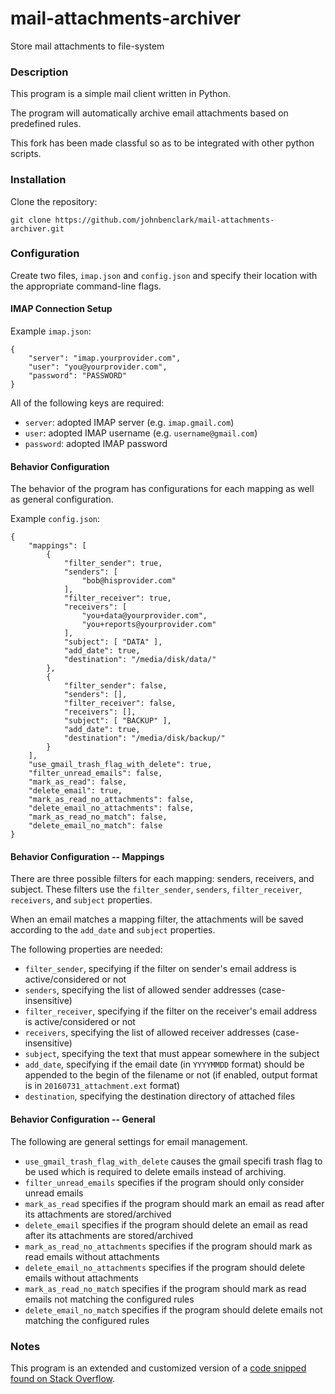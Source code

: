 # mail-attachments-archiver
Store mail attachments to file-system

### Description ###

This program is a simple mail client written in Python.

The program will automatically archive email attachments based on predefined rules.

This fork has been made classful so as to be integrated with other python scripts.

### Installation ###

Clone the repository:

```
git clone https://github.com/johnbenclark/mail-attachments-archiver.git
```

### Configuration ###

Create two files, `imap.json` and `config.json` and specify their location with the appropriate command-line flags.

#### IMAP Connection Setup ####

Example `imap.json`:
```
{
    "server": "imap.yourprovider.com",
    "user": "you@yourprovider.com",
    "password": "PASSWORD"
}
```

All of the following keys are required:
* `server`: adopted IMAP server (e.g. `imap.gmail.com`)
* `user`: adopted IMAP username (e.g. `username@gmail.com`)
* `password`: adopted IMAP password 

#### Behavior Configuration ####

The behavior of the program has configurations for each mapping as well as general configuration.

Example `config.json`:
```
{
    "mappings": [
        {
            "filter_sender": true,
            "senders": [
                "bob@hisprovider.com"
            ],
            "filter_receiver": true,
            "receivers": [ 
                "you+data@yourprovider.com",
                "you+reports@yourprovider.com"
            ],
            "subject": [ "DATA" ],
            "add_date": true,
            "destination": "/media/disk/data/"
        },
        {
            "filter_sender": false,
            "senders": [],
            "filter_receiver": false,
            "receivers": [],
            "subject": [ "BACKUP" ],
            "add_date": true,
            "destination": "/media/disk/backup/"
        }
    ],
    "use_gmail_trash_flag_with_delete": true,
    "filter_unread_emails": false,
    "mark_as_read": false,
    "delete_email": true,
    "mark_as_read_no_attachments": false,
    "delete_email_no_attachments": false,
    "mark_as_read_no_match": false,
    "delete_email_no_match": false
}
```

#### Behavior Configuration -- Mappings ####

There are three possible filters for each mapping: senders, receivers, and subject. These filters use the `filter_sender`, `senders`, `filter_receiver`, `receivers`, and `subject` properties.

When an email matches a mapping filter, the attachments will be saved according to the `add_date` and `subject` properties.

The following properties are needed:
 * `filter_sender`, specifying if the filter on sender's email address is active/considered or not
 * `senders`, specifying the list of allowed sender addresses (case-insensitive)
 * `filter_receiver`, specifying if the filter on the receiver's email address is active/considered or not
 * `receivers`, specifying the list of allowed receiver addresses (case-insensitive)
 * `subject`, specifying the text that must appear somewhere in the subject
 * `add_date`, specifying if the email date (in `YYYYMMDD` format) should be appended to the begin of the filename or not (if enabled, output format is in `20160731_attachment.ext` format)
 * `destination`, specifying the destination directory of attached files

#### Behavior Configuration -- General ####

The following are general settings for email management.

 * `use_gmail_trash_flag_with_delete` causes the gmail specifi trash flag to be used which is required to delete emails instead of archiving.
 * `filter_unread_emails` specifies if the program should only consider unread emails
 * `mark_as_read` specifies if the program should mark an email as read after its attachments are stored/archived
 * `delete_email` specifies if the program should delete an email as read after its attachments are stored/archived
 * `mark_as_read_no_attachments` specifies if the program should mark as read emails without attachments
 * `delete_email_no_attachments` specifies if the program should delete emails without attachments
 * `mark_as_read_no_match` specifies if the program should mark as read emails not matching the configured rules
 * `delete_email_no_match` specifies if the program should delete emails not matching the configured rules

### Notes ###

This program is an extended and customized version of a [code snipped found on Stack Overflow](http://stackoverflow.com/questions/10182499/how-do-i-download-only-unread-attachments-from-a-specific-gmail-label).
